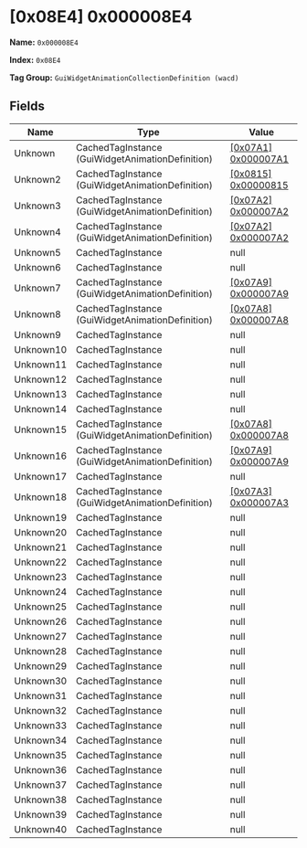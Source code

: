 # [0x08E4] 0x000008E4

**Name:** ```0x000008E4```

**Index:** ```0x08E4```

**Tag Group:** ```GuiWidgetAnimationCollectionDefinition (wacd)```

## Fields

Name	| Type	| Value
---	|---	|---	|
Unknown	|CachedTagInstance (GuiWidgetAnimationDefinition)	|[[0x07A1] 0x000007A1](../GuiWidgetAnimationDefinition/07A1.md)
Unknown2	|CachedTagInstance (GuiWidgetAnimationDefinition)	|[[0x0815] 0x00000815](../GuiWidgetAnimationDefinition/0815.md)
Unknown3	|CachedTagInstance (GuiWidgetAnimationDefinition)	|[[0x07A2] 0x000007A2](../GuiWidgetAnimationDefinition/07A2.md)
Unknown4	|CachedTagInstance (GuiWidgetAnimationDefinition)	|[[0x07A2] 0x000007A2](../GuiWidgetAnimationDefinition/07A2.md)
Unknown5	|CachedTagInstance	|null
Unknown6	|CachedTagInstance	|null
Unknown7	|CachedTagInstance (GuiWidgetAnimationDefinition)	|[[0x07A9] 0x000007A9](../GuiWidgetAnimationDefinition/07A9.md)
Unknown8	|CachedTagInstance (GuiWidgetAnimationDefinition)	|[[0x07A8] 0x000007A8](../GuiWidgetAnimationDefinition/07A8.md)
Unknown9	|CachedTagInstance	|null
Unknown10	|CachedTagInstance	|null
Unknown11	|CachedTagInstance	|null
Unknown12	|CachedTagInstance	|null
Unknown13	|CachedTagInstance	|null
Unknown14	|CachedTagInstance	|null
Unknown15	|CachedTagInstance (GuiWidgetAnimationDefinition)	|[[0x07A8] 0x000007A8](../GuiWidgetAnimationDefinition/07A8.md)
Unknown16	|CachedTagInstance (GuiWidgetAnimationDefinition)	|[[0x07A9] 0x000007A9](../GuiWidgetAnimationDefinition/07A9.md)
Unknown17	|CachedTagInstance	|null
Unknown18	|CachedTagInstance (GuiWidgetAnimationDefinition)	|[[0x07A3] 0x000007A3](../GuiWidgetAnimationDefinition/07A3.md)
Unknown19	|CachedTagInstance	|null
Unknown20	|CachedTagInstance	|null
Unknown21	|CachedTagInstance	|null
Unknown22	|CachedTagInstance	|null
Unknown23	|CachedTagInstance	|null
Unknown24	|CachedTagInstance	|null
Unknown25	|CachedTagInstance	|null
Unknown26	|CachedTagInstance	|null
Unknown27	|CachedTagInstance	|null
Unknown28	|CachedTagInstance	|null
Unknown29	|CachedTagInstance	|null
Unknown30	|CachedTagInstance	|null
Unknown31	|CachedTagInstance	|null
Unknown32	|CachedTagInstance	|null
Unknown33	|CachedTagInstance	|null
Unknown34	|CachedTagInstance	|null
Unknown35	|CachedTagInstance	|null
Unknown36	|CachedTagInstance	|null
Unknown37	|CachedTagInstance	|null
Unknown38	|CachedTagInstance	|null
Unknown39	|CachedTagInstance	|null
Unknown40	|CachedTagInstance	|null


